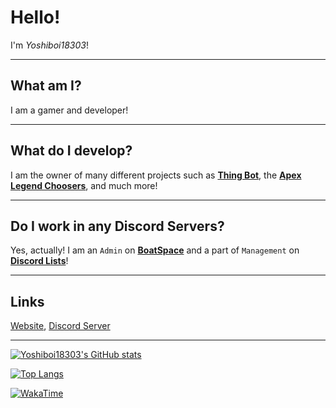 # Hello!
I'm *Yoshiboi18303*!

---

## What am I?
I am a gamer and developer!

---

## What do I develop?
I am the owner of many different projects such as **[Thing Bot](https://github.com/Yoshiboi18303/Thing-Bot)**, the **[Apex Legend Choosers](https://yoshiboi18303.github.com/apex-mini-randomizer)**, and much more!

---

## Do I work in any Discord Servers?
Yes, actually! I am an `Admin` on **[BoatSpace](https://discord.gg/kVSzQnHZVC)** and a part of `Management` on **[Discord Lists](https://discord.gg/XFktDb9Ev3)**!

---

## Links
[Website](https://yoshiboi18303.tk/), [Discord Server](https://discord.gg/cQufqJmc7J)

---

[![Yoshiboi18303's GitHub stats](https://github-readme-stats.vercel.app/api?username=Yoshiboi18303&theme=synthwave)](https://github.com/anuraghazra/github-readme-stats)

[![Top Langs](https://github-readme-stats.vercel.app/api/top-langs/?username=Yoshiboi18303&theme=synthwave)](https://github.com/anuraghazra/github-readme-stats)

[![WakaTime](https://wakatime.com/badge/user/66ed4421-de7f-45c1-8b2c-6b2ed39f104a.svg)](https://wakatime.com/@66ed4421-de7f-45c1-8b2c-6b2ed39f104a)
